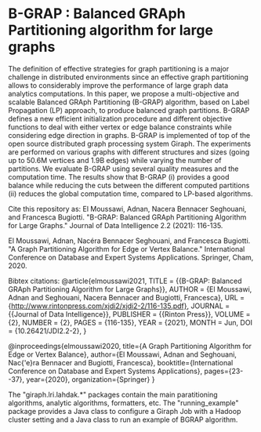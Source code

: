 # B-GRAP : Balanced GRAph Partitioning algorithm for large graphs

The definition of effective strategies for graph partitioning is a major challenge in distributed environments since an effective graph partitioning allows to considerably improve the performance of large graph data analytics computations. In this paper, we propose a multi-objective and scalable Balanced GRAph Partitioning (B-GRAP) algorithm, based on Label Propagation (LP) approach, to produce balanced graph partitions. B-GRAP defines a new efficient initialization procedure and different objective functions to deal with either vertex or edge balance constraints while considering edge direction in graphs. B-GRAP is implemented of top of the open source distributed graph processing system Giraph. The experiments are performed on various graphs with different structures and sizes (going up to 50.6M vertices and 1.9B edges) while varying the number of partitions. We evaluate B-GRAP using several quality measures and the computation time. The results show that B-GRAP (i) provides a good balance while reducing the cuts between the different computed partitions (ii) reduces the global computation time, compared to LP-based algorithms. 


Cite this repository as: 
El Moussawi, Adnan, Nacera Bennacer Seghouani, and Francesca Bugiotti. "B-GRAP: Balanced GRAph Partitioning Algorithm for Large Graphs." Journal of Data Intelligence 2.2 (2021): 116-135.

El Moussawi, Adnan, Nacéra Bennacer Seghouani, and Francesca Bugiotti. "A Graph Partitioning Algorithm for Edge or Vertex Balance." International Conference on Database and Expert Systems Applications. Springer, Cham, 2020.

Bibtex citations: 
@article{elmoussawi2021,
  TITLE = {{B-GRAP: Balanced GRAph Partitioning Algorithm for Large Graphs}},
  AUTHOR = {El Moussawi, Adnan and Seghouani, Nacera Bennacer and Bugiotti, Francesca},
  URL = {http://www.rintonpress.com/xjdi2/xjdi2-2/116-135.pdf},
  JOURNAL = {{Journal of Data Intelligence}},
  PUBLISHER = {{Rinton Press}},
  VOLUME = {2},
  NUMBER = {2},
  PAGES = {116-135},
  YEAR = {2021},
  MONTH = Jun,
  DOI = {10.26421/JDI2.2-2},
}

@inproceedings{elmoussawi2020,
  title={A Graph Partitioning Algorithm for Edge or Vertex Balance},
  author={El Moussawi, Adnan and Seghouani, Nac{\'e}ra Bennacer and Bugiotti, Francesca},
  booktitle={International Conference on Database and Expert Systems Applications},
  pages={23--37},
  year={2020},
  organization={Springer}
}



The "giraph.lri.lahdak.*" packages contain the main paratitioning algorithms, analytic algorithms, formatters, etc.
The "running_example" package provides a Java class to configure a Giraph Job with a Hadoop cluster setting and a Java class to run an example of BGRAP algorithm.

